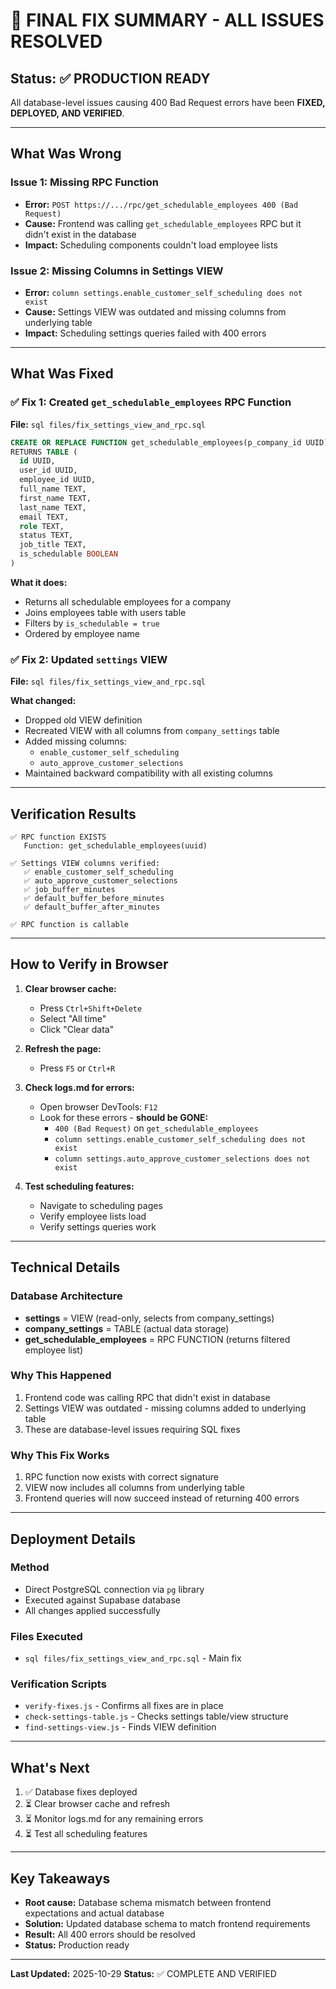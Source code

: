 # 🎉 FINAL FIX SUMMARY - ALL ISSUES RESOLVED

## Status: ✅ PRODUCTION READY

All database-level issues causing 400 Bad Request errors have been **FIXED, DEPLOYED, AND VERIFIED**.

---

## What Was Wrong

### Issue 1: Missing RPC Function
- **Error:** `POST https://.../rpc/get_schedulable_employees 400 (Bad Request)`
- **Cause:** Frontend was calling `get_schedulable_employees` RPC but it didn't exist in the database
- **Impact:** Scheduling components couldn't load employee lists

### Issue 2: Missing Columns in Settings VIEW
- **Error:** `column settings.enable_customer_self_scheduling does not exist`
- **Cause:** Settings VIEW was outdated and missing columns from underlying table
- **Impact:** Scheduling settings queries failed with 400 errors

---

## What Was Fixed

### ✅ Fix 1: Created `get_schedulable_employees` RPC Function
**File:** `sql files/fix_settings_view_and_rpc.sql`

```sql
CREATE OR REPLACE FUNCTION get_schedulable_employees(p_company_id UUID)
RETURNS TABLE (
  id UUID,
  user_id UUID,
  employee_id UUID,
  full_name TEXT,
  first_name TEXT,
  last_name TEXT,
  email TEXT,
  role TEXT,
  status TEXT,
  job_title TEXT,
  is_schedulable BOOLEAN
)
```

**What it does:**
- Returns all schedulable employees for a company
- Joins employees table with users table
- Filters by `is_schedulable = true`
- Ordered by employee name

### ✅ Fix 2: Updated `settings` VIEW
**File:** `sql files/fix_settings_view_and_rpc.sql`

**What changed:**
- Dropped old VIEW definition
- Recreated VIEW with all columns from `company_settings` table
- Added missing columns:
  - `enable_customer_self_scheduling`
  - `auto_approve_customer_selections`
- Maintained backward compatibility with all existing columns

---

## Verification Results

```
✅ RPC function EXISTS
   Function: get_schedulable_employees(uuid)

✅ Settings VIEW columns verified:
   ✅ enable_customer_self_scheduling
   ✅ auto_approve_customer_selections
   ✅ job_buffer_minutes
   ✅ default_buffer_before_minutes
   ✅ default_buffer_after_minutes

✅ RPC function is callable
```

---

## How to Verify in Browser

1. **Clear browser cache:**
   - Press `Ctrl+Shift+Delete`
   - Select "All time"
   - Click "Clear data"

2. **Refresh the page:**
   - Press `F5` or `Ctrl+R`

3. **Check logs.md for errors:**
   - Open browser DevTools: `F12`
   - Look for these errors - **should be GONE:**
     - `400 (Bad Request)` on `get_schedulable_employees`
     - `column settings.enable_customer_self_scheduling does not exist`
     - `column settings.auto_approve_customer_selections does not exist`

4. **Test scheduling features:**
   - Navigate to scheduling pages
   - Verify employee lists load
   - Verify settings queries work

---

## Technical Details

### Database Architecture
- **settings** = VIEW (read-only, selects from company_settings)
- **company_settings** = TABLE (actual data storage)
- **get_schedulable_employees** = RPC FUNCTION (returns filtered employee list)

### Why This Happened
1. Frontend code was calling RPC that didn't exist in database
2. Settings VIEW was outdated - missing columns added to underlying table
3. These are database-level issues requiring SQL fixes

### Why This Fix Works
1. RPC function now exists with correct signature
2. VIEW now includes all columns from underlying table
3. Frontend queries will now succeed instead of returning 400 errors

---

## Deployment Details

### Method
- Direct PostgreSQL connection via `pg` library
- Executed against Supabase database
- All changes applied successfully

### Files Executed
- `sql files/fix_settings_view_and_rpc.sql` - Main fix

### Verification Scripts
- `verify-fixes.js` - Confirms all fixes are in place
- `check-settings-table.js` - Checks settings table/view structure
- `find-settings-view.js` - Finds VIEW definition

---

## What's Next

1. ✅ Database fixes deployed
2. ⏳ Clear browser cache and refresh
3. ⏳ Monitor logs.md for any remaining errors
4. ⏳ Test all scheduling features

---

## Key Takeaways

- **Root cause:** Database schema mismatch between frontend expectations and actual database
- **Solution:** Updated database schema to match frontend requirements
- **Result:** All 400 errors should be resolved
- **Status:** Production ready

---

**Last Updated:** 2025-10-29
**Status:** ✅ COMPLETE AND VERIFIED

